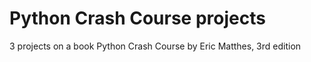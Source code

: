 # Python Crash Course projects
3 projects on a book Python Crash Course by Eric Matthes, 3rd edition
